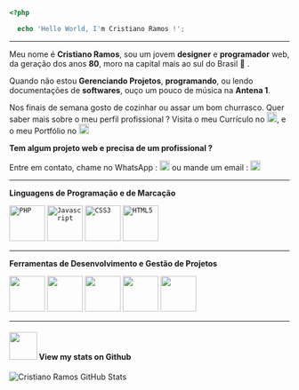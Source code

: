 ```php
<?php

  echo 'Hello World, I'm Cristiano Ramos !';

```
---- 

Meu nome é **Cristiano Ramos**, sou um jovem **designer** e **programador** web, da geração dos anos **80**, moro na capital mais ao sul do Brasil 💚 .

Quando não estou **Gerenciando Projetos**, **programando**,  ou lendo documentações de **softwares**, ouço um pouco de música na **Antena 1**. 

Nos finais de semana gosto de cozinhar ou assar um bom churrasco. Quer saber mais sobre o meu perfil profissional ? Visita o meu Currículo no <code><a target="_blank" href="https://www.linkedin.com/in/csramos/"><img height="18" src="https://raw.githubusercontent.com/FortAwesome/Font-Awesome/master/svgs/brands/linkedin.svg" title="Meu Currículo no Linkedin"></a></code>, e o meu Portfólio no <code><a target="_blank" href="https://www.behance.net/CSR4mos"><img height="18" src="https://github.com/FortAwesome/Font-Awesome/blob/master/svgs/brands/behance.svg" title="Meu Perfil no Behance"></a></code>  

**Tem algum projeto web e precisa de um profissional ?**  

Entre em contato, chame no WhatsApp : <code><a href="https://wa.me/{{@APP_UsuarioWhatsApp}}?text=Ol&aacute;,&nbsp;tenho&nbsp;um&nbsp;projeto&nbsp;web&nbsp;e&nbsp;estou&nbsp;interessado(a)&nbsp;nos&nbsp;seus&nbsp;servi&ccedil;os" title="Chame no Whatsapp"><img height="18" src="https://raw.githubusercontent.com/FortAwesome/Font-Awesome/master/svgs/brands/whatsapp.svg" title="Chame no WhatsApp"></a></code> ou mande um email : <code><a target="_blank" href="mailto:csramos.poa@gmail.com"><img height="18" src="https://raw.githubusercontent.com/FortAwesome/Font-Awesome/master/svgs/solid/envelope-open-text.svg" title="Envie um email"></a></code>

----


**Linguagens de Programação e de Marcação**  

<code><img height="64" src="https://raw.githubusercontent.com/FortAwesome/Font-Awesome/master/svgs/brands/php.svg" title="PHP"></code>
<code><img height="64" src="https://raw.githubusercontent.com/FortAwesome/Font-Awesome/master/svgs/brands/js.svg" title="Javascript"></code>
<code><img height="64" src="https://raw.githubusercontent.com/FortAwesome/Font-Awesome/master/svgs/brands/css3.svg" title="CSS3"></code>
<code><img height="64" src="https://raw.githubusercontent.com/FortAwesome/Font-Awesome/master/svgs/brands/html5.svg" title="HTML5"></code>

----

**Ferramentas de Desenvolvimento e Gestão de Projetos**  

<code><img height="64" src="https://raw.githubusercontent.com/FortAwesome/Font-Awesome/master/svgs/brands/bitbucket.svg"></code>
<code><img height="64" src="https://raw.githubusercontent.com/FortAwesome/Font-Awesome/master/svgs/brands/github.svg"></code>
<code><img height="64" src="https://raw.githubusercontent.com/FortAwesome/Font-Awesome/master/svgs/brands/php.svg"></code>
<code><img height="64" src="https://raw.githubusercontent.com/FortAwesome/Font-Awesome/master/svgs/brands/php.svg"></code>
<code><img height="64" src="https://raw.githubusercontent.com/FortAwesome/Font-Awesome/master/svgs/brands/php.svg"></code>



----

#### <img src="https://media.giphy.com/media/VgCDAzcKvsR6OM0uWg/giphy.gif" width="50"> View my stats on Github 
   
![Cristiano Ramos GitHub Stats](https://github-readme-stats.vercel.app/api?username=csr4mos&show_icons=true)

